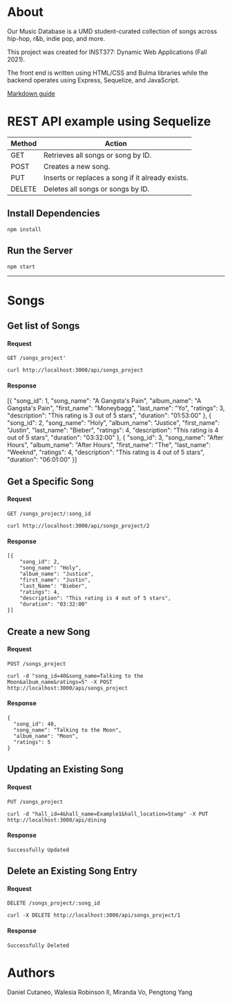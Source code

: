 # About
Our Music Database is a UMD student-curated collection of songs across hip-hop, r&b, indie pop, and more. 

This project was created for INST377: Dynamic Web Applications (Fall 2021). 

The front end is written using HTML/CSS and Bulma libraries while the backend operates using Express, Sequelize, and JavaScript.

[Markdown guide](https://www.markdownguide.org/cheat-sheet/)

# REST API example using Sequelize

<table>
  <thead>
    <tr>
      <th>Method</th>
      <th>Action</th>
    </tr>
  </thead>
  <tbody>
    <tr>
      <td>GET</td>
      <td>Retrieves all songs or song by ID.</td>
    </tr>
    <tr>
      <td>POST</td>
      <td>Creates a new song.</td>
    </tr>
    <tr>
      <td>PUT</td>
      <td>Inserts or replaces a song if it already exists.</td>
    </tr>
    <tr>
      <td>DELETE</td>
      <td>Deletes all songs or songs by ID.</td>
    </tr>
  </tbody>
</table>

## Install Dependencies 

    npm install

## Run the Server

    npm start
<hr>

# Songs

## Get list of Songs

#### Request

`GET /songs_project'`

    curl http://localhost:3000/api/songs_project

#### Response
   [{
        "song_id": 1,
        "song_name": "A Gangsta's Pain",
        "album_name": "A Gangsta's Pain",
        "first_name": "Moneybagg",
        "last_name": "Yo",
        "ratings": 3,
        "description": "This rating is 3 out of 5 stars",
        "duration": "01:53:00"
    },
    {
        "song_id": 2,
        "song_name": "Holy",
        "album_name": "Justice",
        "first_name": "Justin",
        "last_name": "Bieber",
        "ratings": 4,
        "description": "This rating is 4 out of 5 stars",
        "duration": "03:32:00"
    },
    {
        "song_id": 3,
        "song_name": "After Hours",
        "album_name": "After Hours",
        "first_name": "The",
        "last_name": "Weeknd",
        "ratings": 4,
        "description": "This rating is 4 out of 5 stars",
        "duration": "06:01:00"
    }]
## Get a Specific Song

#### Request

`GET /songs_project/:song_id`

    curl http://localhost:3000/api/songs_project/2

#### Response

    [{
        "song_id": 2,
        "song_name": "Holy",
        "album_name": "Justice",
        "first_name": "Justin",
        "last_Name": "Bieber",
        "ratings": 4,
        "description": "This rating is 4 out of 5 stars",
        "duration": "03:32:00"
    }]
    
## Create a new Song

#### Request

`POST /songs_project`

    curl -d "song_id=40&song_name=Talking to the Moon&album_name&ratings=5" -X POST http://localhost:3000/api/songs_project

#### Response

    {
      "song_id": 40,
      "song_name": "Talking to the Moon",
      "album_name": "Moon",
      "ratings": 5
    }

## Updating an Existing Song

#### Request

`PUT /songs_project`

    curl -d "hall_id=4&hall_name=Example1&hall_location=Stamp" -X PUT http://localhost:3000/api/dining

#### Response

    Successfully Updated

## Delete an Existing Song Entry

#### Request

`DELETE /songs_project/:song_id`

    curl -X DELETE http://localhost:3000/api/songs_project/1

#### Response

    Successfully Deleted
    
# Authors
Daniel Cutaneo, Walesia Robinson II, Miranda Vo, Pengtong Yang